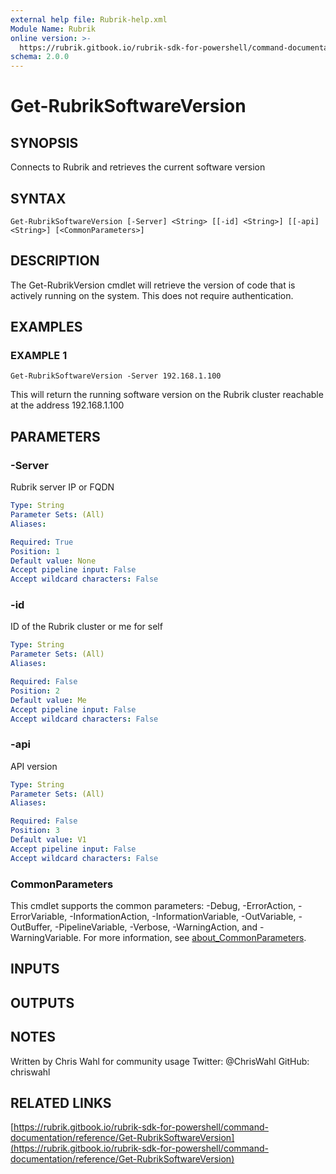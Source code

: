 ```yaml
---
external help file: Rubrik-help.xml
Module Name: Rubrik
online version: >-
  https://rubrik.gitbook.io/rubrik-sdk-for-powershell/command-documentation/reference/Get-RubrikSoftwareVersion
schema: 2.0.0
---
```


# Get-RubrikSoftwareVersion

## SYNOPSIS

Connects to Rubrik and retrieves the current software version

## SYNTAX

```text
Get-RubrikSoftwareVersion [-Server] <String> [[-id] <String>] [[-api] <String>] [<CommonParameters>]
```

## DESCRIPTION

The Get-RubrikVersion cmdlet will retrieve the version of code that is actively running on the system. This does not require authentication.

## EXAMPLES

### EXAMPLE 1

```text
Get-RubrikSoftwareVersion -Server 192.168.1.100
```

This will return the running software version on the Rubrik cluster reachable at the address 192.168.1.100

## PARAMETERS

### -Server

Rubrik server IP or FQDN

```yaml
Type: String
Parameter Sets: (All)
Aliases:

Required: True
Position: 1
Default value: None
Accept pipeline input: False
Accept wildcard characters: False
```

### -id

ID of the Rubrik cluster or me for self

```yaml
Type: String
Parameter Sets: (All)
Aliases:

Required: False
Position: 2
Default value: Me
Accept pipeline input: False
Accept wildcard characters: False
```

### -api

API version

```yaml
Type: String
Parameter Sets: (All)
Aliases:

Required: False
Position: 3
Default value: V1
Accept pipeline input: False
Accept wildcard characters: False
```

### CommonParameters

This cmdlet supports the common parameters: -Debug, -ErrorAction, -ErrorVariable, -InformationAction, -InformationVariable, -OutVariable, -OutBuffer, -PipelineVariable, -Verbose, -WarningAction, and -WarningVariable. For more information, see [about\_CommonParameters](http://go.microsoft.com/fwlink/?LinkID=113216).

## INPUTS

## OUTPUTS

## NOTES

Written by Chris Wahl for community usage Twitter: @ChrisWahl GitHub: chriswahl

## RELATED LINKS

[https://rubrik.gitbook.io/rubrik-sdk-for-powershell/command-documentation/reference/Get-RubrikSoftwareVersion](https://rubrik.gitbook.io/rubrik-sdk-for-powershell/command-documentation/reference/Get-RubrikSoftwareVersion)

